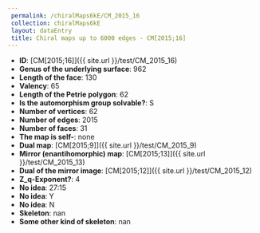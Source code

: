 ```yaml
--- 
 permalink: /chiralMaps6kE/CM_2015_16 
 collection: chiralMaps6kE
 layout: dataEntry
 title: Chiral maps up to 6000 edges - CM[2015;16]
---
```


- **ID**: [CM[2015;16]]({{ site.url }}/test/CM_2015_16)
- **Genus of the underlying surface**: 962
- **Length of the face**: 130
- **Valency**: 65
- **Length of the Petrie polygon**: 62
- **Is the automorphism group solvable?**: S
- **Number of vertices**: 62
- **Number of edges**: 2015
- **Number of faces**: 31
- **The map is self-**: none
- **Dual map**: [CM[2015;9]]({{ site.url }}/test/CM_2015_9)
- **Mirror (enantihomorphic) map**: [CM[2015;13]]({{ site.url }}/test/CM_2015_13)
- **Dual of the mirror image**: [CM[2015;12]]({{ site.url }}/test/CM_2015_12)
- **Z_q-Exponent?**: 4
- **No idea**:  27:15
- **No idea**: Y
- **No idea**: N
- **Skeleton**: nan
- **Some other kind of skeleton**: nan
